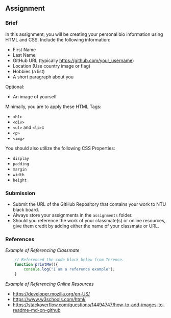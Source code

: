 ## Assignment

### Brief

In this assignment, you will be creating your personal bio information using HTML and CSS. Include the following information:

- First Name
- Last Name
- GitHub URL (typically https://github.com/your_username)
- Location (Use country image or flag)
- Hobbies (a list)
- A short paragraph about you

Optional:
- An image of yourself

Minimally, you are to apply these HTML Tags:

- `<h1>`
- `<div>`
- `<ul>` and `<li>`c
- `<p>`
- `<img>`

You should also utilize the following CSS Properties:

- `display`
- `padding`
- `margin`
- `width`
- `height`

### Submission 

- Submit the URL of the GitHub Repository that contains your work to NTU black board.
- Always store your assignments in the `assignments` folder.
- Should you reference the work of your classmate(s) or online resources, give them credit by adding either the name of your classmate or URL. 


### References

_Example of Referencing Classmate_


```js
    // Referenced the code block below from Terence.
    function printMe(){
        console.log("I am a reference example");
    }
```

_Example of Referencing Online Resources_

- https://developer.mozilla.org/en-US/
- https://www.w3schools.com/html/
- https://stackoverflow.com/questions/14494747/how-to-add-images-to-readme-md-on-github

